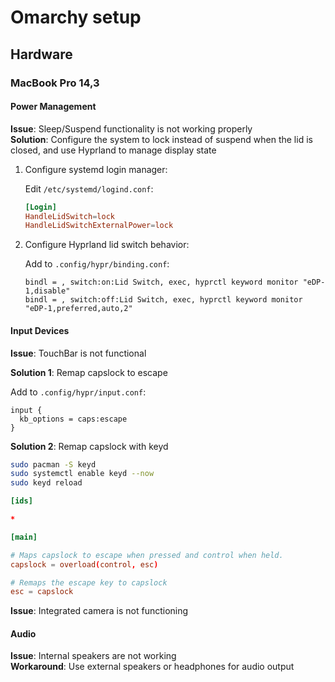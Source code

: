 # Omarchy setup

## Hardware

### MacBook Pro 14,3

#### Power Management

**Issue**: Sleep/Suspend functionality is not working properly  
**Solution**: Configure the system to lock instead of suspend when the lid is closed, and use Hyprland to manage display state

1. Configure systemd login manager:

   Edit `/etc/systemd/logind.conf`:

   ```conf
   [Login]
   HandleLidSwitch=lock
   HandleLidSwitchExternalPower=lock
   ```

2. Configure Hyprland lid switch behavior:

   Add to `.config/hypr/binding.conf`:

   ```hyprlang
   bindl = , switch:on:Lid Switch, exec, hyprctl keyword monitor "eDP-1,disable"
   bindl = , switch:off:Lid Switch, exec, hyprctl keyword monitor "eDP-1,preferred,auto,2"
   ```

#### Input Devices

**Issue**: TouchBar is not functional  

**Solution 1**: Remap capslock to escape

Add to `.config/hypr/input.conf`:

```hyprlang
input {
  kb_options = caps:escape
}
```

**Solution 2**: Remap capslock with keyd


```bash
sudo pacman -S keyd
sudo systemctl enable keyd --now
sudo keyd reload
```

```conf
[ids]

*

[main]

# Maps capslock to escape when pressed and control when held.
capslock = overload(control, esc)

# Remaps the escape key to capslock
esc = capslock
```

**Issue**: Integrated camera is not functioning 

#### Audio

**Issue**: Internal speakers are not working  
**Workaround**: Use external speakers or headphones for audio output
